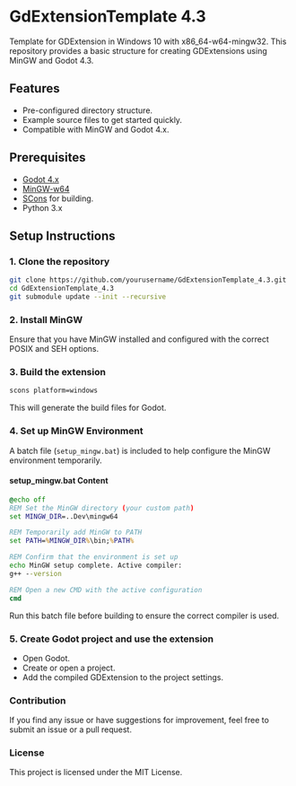 # GdExtensionTemplate 4.3

Template for GDExtension in Windows 10 with x86_64-w64-mingw32.
This repository provides a basic structure for creating GDExtensions using MinGW and Godot 4.3.

## Features
- Pre-configured directory structure.
- Example source files to get started quickly.
- Compatible with MinGW and Godot 4.x.

## Prerequisites
- [Godot 4.x](https://godotengine.org/download)
- [MinGW-w64](https://www.mingw-w64.org/)
- [SCons](https://scons.org/) for building.
- Python 3.x

## Setup Instructions

### 1. Clone the repository
```bash
git clone https://github.com/yourusername/GdExtensionTemplate_4.3.git
cd GdExtensionTemplate_4.3
git submodule update --init --recursive
```

### 2. Install MinGW
Ensure that you have MinGW installed and configured with the correct POSIX and SEH options.

### 3. Build the extension
```bash
scons platform=windows
```
This will generate the build files for Godot.

### 4. Set up MinGW Environment
A batch file (`setup_mingw.bat`) is included to help configure the MinGW environment temporarily.

#### setup_mingw.bat Content
```bat
@echo off
REM Set the MinGW directory (your custom path)
set MINGW_DIR=..Dev\mingw64

REM Temporarily add MinGW to PATH
set PATH=%MINGW_DIR%\bin;%PATH%

REM Confirm that the environment is set up
echo MinGW setup complete. Active compiler:
g++ --version

REM Open a new CMD with the active configuration
cmd
```
Run this batch file before building to ensure the correct compiler is used.

### 5. Create Godot project and use the extension
- Open Godot.
- Create or open a project.
- Add the compiled GDExtension to the project settings.

### Contribution
If you find any issue or have suggestions for improvement, feel free to submit an issue or a pull request.

### License
This project is licensed under the MIT License.
